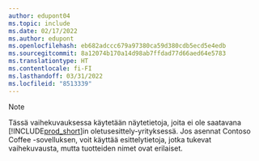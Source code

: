 ```yaml
---
author: edupont04
ms.topic: include
ms.date: 02/17/2022
ms.author: edupont
ms.openlocfilehash: eb682adccc679a97380ca59d380cdb5ecd5e4edb
ms.sourcegitcommit: 8a12074b170a14d98ab7ffdad77d66aed64e5783
ms.translationtype: HT
ms.contentlocale: fi-FI
ms.lasthandoff: 03/31/2022
ms.locfileid: "8513339"
---
```

> [!NOTE]
> Tässä vaihekuvauksessa käytetään näytetietoja, joita ei ole saatavana [!INCLUDE[prod_short](prod_short.md)]in oletusesittely-yrityksessä. Jos asennat Contoso Coffee -sovelluksen, voit käyttää esittelytietoja, jotka tukevat vaihekuvausta, mutta tuotteiden nimet ovat erilaiset.<!--For more information, see [To create a company with complete sample data in a sandbox](../admin-sandbox-environments.md#to-create-a-company-with-complete-sample-data-in-a-sandbox).  
 -->
